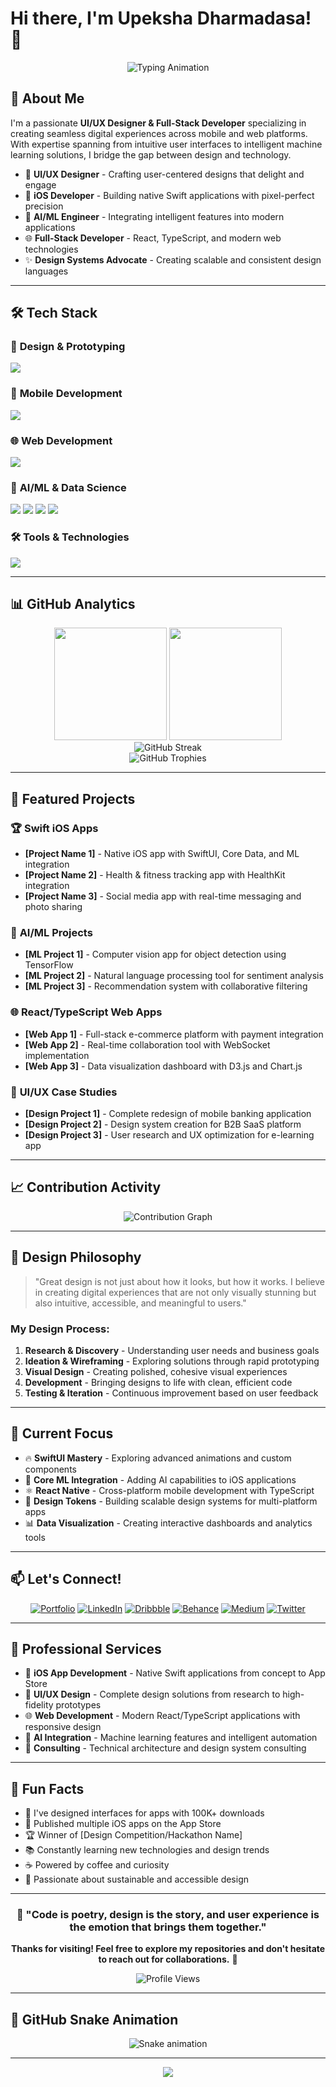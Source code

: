 # Hi there, I'm Upeksha Dharmadasa! 👋

<div align="center">
  <img src="https://readme-typing-svg.herokuapp.com?font=Fira+Code&size=30&duration=3000&pause=1000&color=36BCF7&center=true&vCenter=true&width=600&lines=UI%2FUX+Designer+%26+Developer;Swift+%7C+iOS+Specialist;AI%2FML+Enthusiast;React+%7C+TypeScript+Expert;Mobile+%26+Web+Developer" alt="Typing Animation" />
</div>

## 🚀 About Me

I'm a passionate **UI/UX Designer & Full-Stack Developer** specializing in creating seamless digital experiences across mobile and web platforms. With expertise spanning from intuitive user interfaces to intelligent machine learning solutions, I bridge the gap between design and technology.

- 🎨 **UI/UX Designer** - Crafting user-centered designs that delight and engage
- 📱 **iOS Developer** - Building native Swift applications with pixel-perfect precision  
- 🤖 **AI/ML Engineer** - Integrating intelligent features into modern applications
- 🌐 **Full-Stack Developer** - React, TypeScript, and modern web technologies
- ✨ **Design Systems Advocate** - Creating scalable and consistent design languages

---

## 🛠️ Tech Stack

### 🎨 **Design & Prototyping**
<p align="left">
  <img src="https://skillicons.dev/icons?i=figma,xd,ps,ai,sketch" />
</p>

### 📱 **Mobile Development**
<p align="left">
  <img src="https://skillicons.dev/icons?i=swift,kotlin,flutter,dart,react" />
</p>

### 🌐 **Web Development**
<p align="left">
  <img src="https://skillicons.dev/icons?i=react,typescript,javascript,html,css,tailwind,nextjs,nodejs" />
</p>

### 🤖 **AI/ML & Data Science**
<p align="left">
  <img src="https://skillicons.dev/icons?i=python,tensorflow,pytorch" />
  <img src="https://img.shields.io/badge/scikit--learn-F7931E?style=for-the-badge&logo=scikit-learn&logoColor=white" />
  <img src="https://img.shields.io/badge/Pandas-150458?style=for-the-badge&logo=pandas&logoColor=white" />
  <img src="https://img.shields.io/badge/OpenCV-5C3EE8?style=for-the-badge&logo=opencv&logoColor=white" />
</p>

### 🛠️ **Tools & Technologies**
<p align="left">
  <img src="https://skillicons.dev/icons?i=git,github,xcode,vscode,firebase,aws,docker" />
</p>

---

## 📊 GitHub Analytics

<div align="center">
  <img height="180em" src="https://github-readme-stats.vercel.app/api?username=Upeksha-Dharmadasa&show_icons=true&theme=tokyonight&include_all_commits=true&count_private=true"/>
  <img height="180em" src="https://github-readme-stats.vercel.app/api/top-langs/?username=Upeksha-Dharmadasa&layout=compact&langs_count=8&theme=tokyonight"/>
</div>

<div align="center">
  <img src="https://github-readme-streak-stats.herokuapp.com/?user=Upeksha-Dharmadasa&theme=tokyonight" alt="GitHub Streak" />
</div>

<div align="center">
  <img src="https://github-profile-trophy.vercel.app/?username=Upeksha-Dharmadasa&theme=tokyonight&column=7&margin-w=15&margin-h=15" alt="GitHub Trophies" />
</div>

---

## 🎯 Featured Projects

### 🏆 **Swift iOS Apps**
- **[Project Name 1]** - Native iOS app with SwiftUI, Core Data, and ML integration
- **[Project Name 2]** - Health & fitness tracking app with HealthKit integration
- **[Project Name 3]** - Social media app with real-time messaging and photo sharing

### 🤖 **AI/ML Projects**
- **[ML Project 1]** - Computer vision app for object detection using TensorFlow
- **[ML Project 2]** - Natural language processing tool for sentiment analysis
- **[ML Project 3]** - Recommendation system with collaborative filtering

### 🌐 **React/TypeScript Web Apps**
- **[Web App 1]** - Full-stack e-commerce platform with payment integration
- **[Web App 2]** - Real-time collaboration tool with WebSocket implementation
- **[Web App 3]** - Data visualization dashboard with D3.js and Chart.js

### 🎨 **UI/UX Case Studies**
- **[Design Project 1]** - Complete redesign of mobile banking application
- **[Design Project 2]** - Design system creation for B2B SaaS platform
- **[Design Project 3]** - User research and UX optimization for e-learning app

---

## 📈 Contribution Activity

<div align="center">
  <img src="https://github-readme-activity-graph.vercel.app/graph?username=Upeksha-Dharmadasa&theme=tokyo-night&hide_border=true&custom_title=Contribution%20Graph" alt="Contribution Graph" />
</div>

---

## 🎨 Design Philosophy

> "Great design is not just about how it looks, but how it works. I believe in creating digital experiences that are not only visually stunning but also intuitive, accessible, and meaningful to users."

### My Design Process:
1. **Research & Discovery** - Understanding user needs and business goals
2. **Ideation & Wireframing** - Exploring solutions through rapid prototyping  
3. **Visual Design** - Creating polished, cohesive visual experiences
4. **Development** - Bringing designs to life with clean, efficient code
5. **Testing & Iteration** - Continuous improvement based on user feedback

---

## 🚀 Current Focus

- 🔥 **SwiftUI Mastery** - Exploring advanced animations and custom components
- 🧠 **Core ML Integration** - Adding AI capabilities to iOS applications
- ⚛️ **React Native** - Cross-platform mobile development with TypeScript
- 🎨 **Design Tokens** - Building scalable design systems for multi-platform apps
- 📊 **Data Visualization** - Creating interactive dashboards and analytics tools

---

## 📫 Let's Connect!

<div align="center">
  
[![Portfolio](https://img.shields.io/badge/Portfolio-FF5722?style=for-the-badge&logo=firefox&logoColor=white)](https://your-portfolio-link.com)
[![LinkedIn](https://img.shields.io/badge/LinkedIn-0077B5?style=for-the-badge&logo=linkedin&logoColor=white)](https://linkedin.com/in/your-profile)
[![Dribbble](https://img.shields.io/badge/Dribbble-EA4C89?style=for-the-badge&logo=dribbble&logoColor=white)](https://dribbble.com/your-profile)
[![Behance](https://img.shields.io/badge/Behance-1769FF?style=for-the-badge&logo=behance&logoColor=white)](https://behance.net/your-profile)
[![Medium](https://img.shields.io/badge/Medium-12100E?style=for-the-badge&logo=medium&logoColor=white)](https://medium.com/@your-profile)
[![Twitter](https://img.shields.io/badge/Twitter-1DA1F2?style=for-the-badge&logo=twitter&logoColor=white)](https://twitter.com/your-handle)

</div>

---

## 💼 Professional Services

- 📱 **iOS App Development** - Native Swift applications from concept to App Store
- 🎨 **UI/UX Design** - Complete design solutions from research to high-fidelity prototypes  
- 🌐 **Web Development** - Modern React/TypeScript applications with responsive design
- 🤖 **AI Integration** - Machine learning features and intelligent automation
- 🔧 **Consulting** - Technical architecture and design system consulting

---

## 🎯 Fun Facts

- 🎨 I've designed interfaces for apps with 100K+ downloads
- 📱 Published multiple iOS apps on the App Store
- 🏆 Winner of [Design Competition/Hackathon Name]
- 📚 Constantly learning new technologies and design trends
- ☕ Powered by coffee and curiosity
- 🌱 Passionate about sustainable and accessible design

---

<div align="center">
  
### 💭 "Code is poetry, design is the story, and user experience is the emotion that brings them together."

**Thanks for visiting! Feel free to explore my repositories and don't hesitate to reach out for collaborations.** 🚀

<img src="https://komarev.com/ghpvc/?username=Upeksha-Dharmadasa&style=for-the-badge&color=brightgreen" alt="Profile Views" />

</div>

---

## 🌟 GitHub Snake Animation

<div align="center">
  <img src="https://raw.githubusercontent.com/Upeksha-Dharmadasa/Upeksha-Dharmadasa/output/snake.svg" alt="Snake animation" />
</div>

---

<div align="center">
  <img src="https://capsule-render.vercel.app/api?type=waving&color=gradient&height=100&section=footer&text=Made%20with%20❤️%20by%20Upeksha&fontSize=16&fontColor=fff&animation=twinkling&fontAlignY=75" />
</div>
